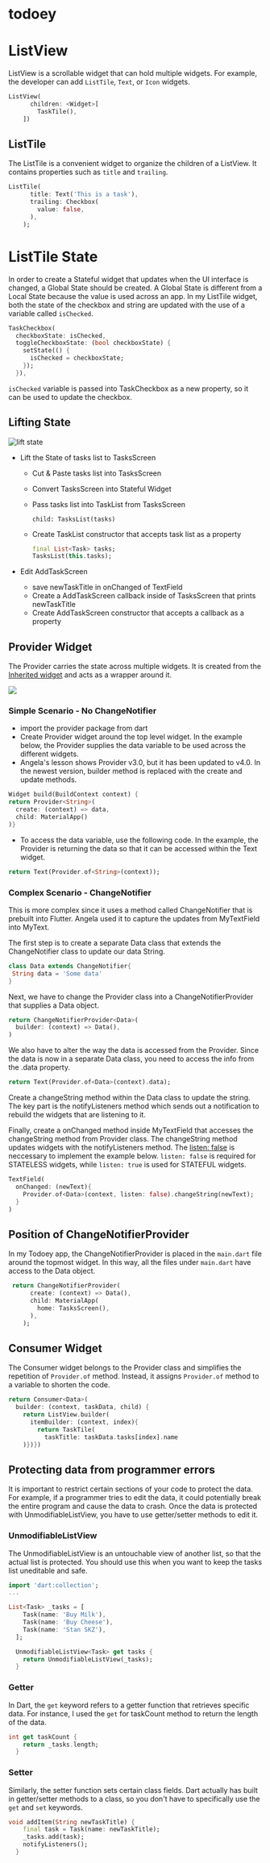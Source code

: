 # todoey

# ListView
ListView is a scrollable widget that can hold multiple widgets. For example, the developer can add `ListTile`, `Text`, or `Icon` widgets.  

```dart
ListView(
      children: <Widget>[
        TaskTile(),
    ])
```

## ListTile
The ListTile is a convenient widget to organize the children of a ListView. It contains properties such as `title` and `trailing`.

```dart
ListTile(
      title: Text('This is a task'),
      trailing: Checkbox(
        value: false,
      ),
    );
```

# ListTile State
In order to create a Stateful widget that updates when the UI interface is changed, a Global State should be created. A Global State is different from a Local State because the value is used across an app. In my ListTile widget, both the state of the checkbox and string are updated with the use of a variable called `isChecked`.

```dart
TaskCheckbox(
  checkboxState: isChecked,
  toggleCheckboxState: (bool checkboxState) {
    setState(() {
      isChecked = checkboxState;
    });
  }),

``` 
`isChecked` variable is passed into TaskCheckbox as a new property, so it can be used to update the checkbox. 

## Lifting State

![lift state](doc/widget-tree.PNG)

* Lift the State of tasks list to TasksScreen

  * Cut & Paste tasks list into TasksScreen
  * Convert TasksScreen into Stateful Widget
  * Pass tasks list into TaskList from TasksScreen

    `child: TasksList(tasks)`
  * Create TaskList constructor that accepts task list as a property

    ```dart 
    final List<Task> tasks;
    TasksList(this.tasks);
    ```

* Edit AddTaskScreen
  
  * save newTaskTitle in onChanged of TextField
  * Create a AddTaskScreen callback inside of TasksScreen that prints newTaskTitle
  * Create AddTaskScreen constructor that accepts a callback as a property

## Provider Widget

The Provider carries the state across multiple widgets. It is created from the [Inherited widget](https://api.flutter.dev/flutter/widgets/InheritedWidget-class.html) and acts as a wrapper around it. 

![](doc/level-widgets.PNG)

### Simple Scenario - No ChangeNotifier
* import the provider package from dart
* Create Provider widget around the top level widget.
In the example below, the Provider supplies the data variable to be used across the different widgets. 
* Angela's lesson shows Provider v3.0, but it has been updated to v4.0. In the newest version, builder method is replaced with the create and update methods. 

```dart
Widget build(BuildContext context) {
return Provider<String>(
  create: (context) => data,
  child: MaterialApp()
)}
```

* To access the data variable, use the following code. In the example, the Provider is returning the data so that it can be accessed within the Text widget. 

```dart
return Text(Provider.of<String>(context));
```

### Complex Scenario - ChangeNotifier

 This is more complex since it uses a method called ChangeNotifier that is prebuilt into Flutter. Angela used it to capture the updates from MyTextField into MyText. 

 The first step is to create a separate Data class that extends the ChangeNotifier class to update our data String. 

 ```dart
class Data extends ChangeNotifier{
  String data = 'Some data'
}
 ```

Next, we have to change the Provider class into a ChangeNotifierProvider that supplies a Data object. 

```dart
return ChangeNotifierProvider<Data>(
  builder: (context) => Data(),
)
```

We also have to alter the way the data is accessed from the Provider. Since the data is now in a separate Data class, you need to access the info from the .data property. 

```dart
return Text(Provider.of<Data>(context).data);
```

Create a changeString method within the Data class to update the string. The key part is the notifyListeners method which sends out a notification to rebuild the widgets that are listening to it. 

Finally, create a onChanged method inside MyTextField that accesses the changeString method from Provider class. The changeString method updates widgets with the notifyListeners method. The [listen: false](https://pub.dev/documentation/provider/latest/provider/Provider/of.html) is neccessary to implement the example below. `listen: false` is required for STATELESS widgets, while `listen: true` is used for STATEFUL widgets. 

```dart
TextField(
  onChanged: (newText){
    Provider.of<Data>(context, listen: false).changeString(newText);
  }
)
```

## Position of ChangeNotifierProvider

In my Todoey app, the ChangeNotifierProvider is placed in the `main.dart` file around the topmost widget. In this way, all the files under `main.dart` have access to the Data object. 

```dart
 return ChangeNotifierProvider(
      create: (context) => Data(),
      child: MaterialApp(
        home: TasksScreen(),
      ),
    );
```

## Consumer Widget

The Consumer widget belongs to the Provider class and simplifies the repetition of `Provider.of` method. Instead, it assigns `Provider.of` method to a variable to shorten the code.

```dart
return Consumer<Data>(
  builder: (context, taskData, child) {
    return ListView.builder(
      itemBuilder: (context, index){
        return TaskTile(
          taskTitle: taskData.tasks[index].name
    )})})
``` 

## Protecting data from programmer errors

It is important to restrict certain sections of your code to protect the data. For example, if a programmer tries to edit the data, it could potentially break the entire program and cause the data to crash. Once the data is protected with UnmodifiableListView, you have to use getter/setter methods to edit it.

### UnmodifiableListView

The UnmodifiableListView is an untouchable view of another list, so that the actual list is protected. You should use this when you want to keep the tasks list uneditable and safe.  

```dart
import 'dart:collection';
...

List<Task> _tasks = [
    Task(name: 'Buy Milk'),
    Task(name: 'Buy Cheese'),
    Task(name: 'Stan SKZ'),
  ];

  UnmodifiableListView<Task> get tasks {
    return UnmodifiableListView(_tasks);
  }
```

### Getter

In Dart, the `get` keyword refers to a getter function that retrieves specific data. For instance, I used the `get` for taskCount method to return the length of the data.

```dart
int get taskCount {
    return _tasks.length;
  }
```

### Setter

Similarly, the setter function sets certain class fields. Dart actually has built in getter/setter methods to a class, so you don't have to specifically use the `get` and `set` keywords. 

```dart
void addItem(String newTaskTitle) {
    final task = Task(name: newTaskTitle);
    _tasks.add(task);
    notifyListeners();
  }
```
